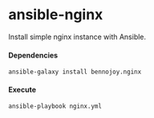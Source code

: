 ansible-nginx
=============

Install simple nginx instance with Ansible.

#### Dependencies

```
ansible-galaxy install bennojoy.nginx
```

#### Execute

```
ansible-playbook nginx.yml
```
